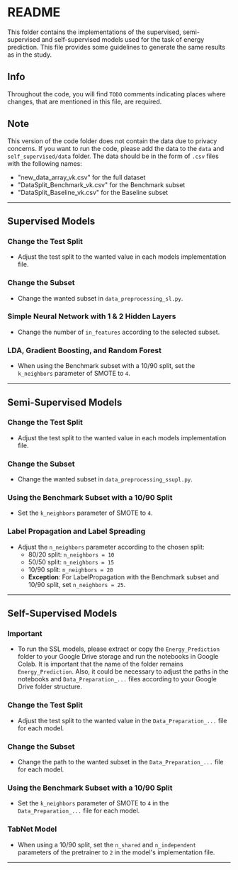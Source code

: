 # README

This folder contains the implementations of the supervised, semi-supervised and self-supervised models used for the task of energy prediction. This file provides some guidelines to generate the same results as in the study. 

## Info

Throughout the code, you will find `TODO` comments indicating places where changes, that are mentioned in this file, are required.

## Note

This version of the code folder does not contain the data due to privacy concerns. If you want to run the code, please add the data to the `data` and `self_supervised/data` folder. The data should be in the form of `.csv` files with the following names:

- "new_data_array_vk.csv" for the full dataset
- "DataSplit_Benchmark_vk.csv" for the Benchmark subset
- "DataSplit_Baseline_vk.csv" for the Baseline subset

---

## Supervised Models

### Change the Test Split
- Adjust the test split to the wanted value in each models implementation file.

### Change the Subset
- Change the wanted subset in `data_preprocessing_sl.py`.

### Simple Neural Network with 1 & 2 Hidden Layers
- Change the number of `in_features` according to the selected subset.

### LDA, Gradient Boosting, and Random Forest
- When using the Benchmark subset with a 10/90 split, set the `k_neighbors` parameter of SMOTE to `4`.

---

## Semi-Supervised Models

### Change the Test Split
- Adjust the test split to the wanted value in each models implementation file.

### Change the Subset
- Change the wanted subset in `data_preprocessing_ssupl.py`.

### Using the Benchmark Subset with a 10/90 Split
- Set the `k_neighbors` parameter of SMOTE to `4`.

### Label Propagation and Label Spreading
- Adjust the `n_neighbors` parameter according to the chosen split:
    - 80/20 split: `n_neighbors = 10`
    - 50/50 split: `n_neighbors = 15`
    - 10/90 split: `n_neighbors = 20`
    - **Exception**: For LabelPropagation with the Benchmark subset and 10/90 split, set `n_neighbors = 25`.

---

## Self-Supervised Models

### Important
- To run the SSL models, please extract or copy the `Energy_Prediction` folder to your Google Drive storage and run the notebooks in Google Colab. It is important that the name of the folder remains `Energy_Prediction`. Also, it could be necessary to adjust the paths in the notebooks and `Data_Preparation_...` files according to your Google Drive folder structure.

### Change the Test Split
- Adjust the test split to the wanted value in the `Data_Preparation_...` file for each model.

### Change the Subset
- Change the path to the wanted subset in the `Data_Preparation_...` file for each model.

### Using the Benchmark Subset with a 10/90 Split
- Set the `k_neighbors` parameter of SMOTE to `4` in the `Data_Preparation_...` file for each model.

### TabNet Model
- When using a 10/90 split, set the `n_shared` and `n_independent` parameters of the pretrainer to `2` in the model's implementation file.

---